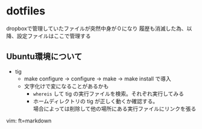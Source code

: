 # dotfiles

dropboxで管理していたファイルが突然中身が０になり
履歴も消滅した為、以降、設定ファイルはここで管理する

Ubuntu環境について
--------------------------------------------------------------------------------

* tig
    - make configure -> configure -> make -> make install で導入
    - 文字化けで変になることがあるかも
        - `whereis` して tig の実行ファイルを検索。それぞれ実行してみる
        - ホームディレクトリの tig が正しく動くか確認する。  
          場合によっては削除して他の場所にある実行ファイルにリンクを張る

vim: ft=markdown
